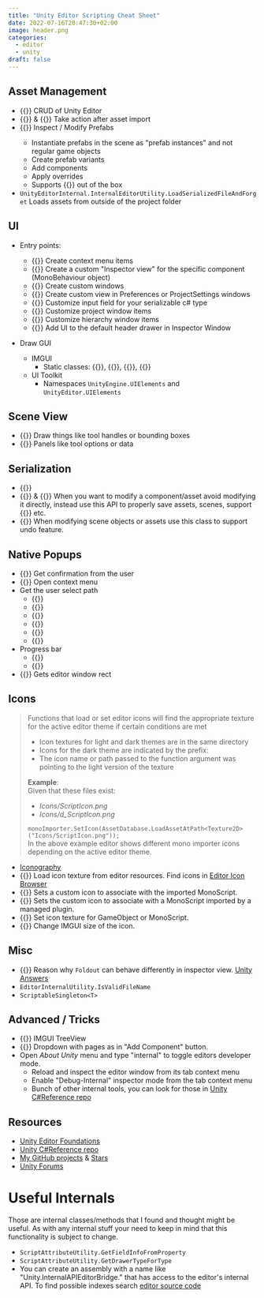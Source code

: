 ```yaml
---
title: "Unity Editor Scripting Cheat Sheet"
date: 2022-07-16T20:47:30+02:00
image: header.png
categories:
  - editor
  - unity
draft: false
---
```


## Asset Management
- {{<doc AssetDatabase>}} CRUD of Unity Editor
- {{<doc AssetPostprocessor>}} & {{<doc AssetModificationProcessor>}} Take action after asset import
- {{<doc PrefabUtility>}} Inspect / Modify Prefabs
    - Instantiate prefabs in the scene as "prefab instances" and not regular game objects
    - Create prefab variants
    - Add components
    - Apply overrides
    - Supports {{<doc Undo>}} out of the box
- `UnityEditorInternal.InternalEditorUtility.LoadSerializedFileAndForget` Loads assets from outside of the project folder

## UI

- Entry points:
  - {{<doc MenuItem>}} Create context menu items
  - {{<doc Editor>}} Create a custom "Inspector view" for the specific component (MonoBehaviour object)
  - {{<doc EditorWindow>}} Create custom windows
  - {{<doc SettingsProvider>}} Create custom view in Preferences or ProjectSettings windows
  - {{<doc PropertyDrawer>}} Customize input field for your serializable c# type
  - {{<doc EditorApplication-projectWindowItemOnGUI>}} Customize project window items
  - {{<doc EditorApplication-hierarchyWindowItemOnGUI>}} Customize hierarchy window items
  - {{<doc Editor-finishedDefaultHeaderGUI>}} Add UI to the default header drawer in Inspector Window

- Draw GUI
  - IMGUI
    - Static classes: {{<doc GUI>}}, {{<doc GUILayout>}}, {{<doc EditorGUI>}}, {{<doc EditorGUILayout>}}
  - UI Toolkit        
    - Namespaces `UnityEngine.UIElements` and `UnityEditor.UIElements`

## Scene View

- {{<doc Gizmos>}} Draw things like tool handles or bounding boxes
- {{<doc Overlays.Overlay>}} Panels like tool options or data

## Serialization

- {{<doc JsonUtility>}}
- {{<doc SerializedObject>}} & {{<doc SerializedProperty>}} When you want to modify a component/asset avoid modifying it directly, instead use this API to properly save assets, scenes, support {{<doc Undo>}} etc.
- {{<doc Undo>}} When modifying scene objects or assets use this class to support undo feature.

## Native Popups

- {{<doc EditorUtility.DisplayDialog>}} Get confirmation from the user
- {{<doc EditorUtility.DisplayPopupMenu>}} Open context menu
- Get the user select path
  - {{<doc EditorUtility.OpenFilePanel>}}
  - {{<doc EditorUtility.OpenFilePanelWithFilters>}}
  - {{<doc EditorUtility.OpenFolderPanel>}}
  - {{<doc EditorUtility.SaveFilePanel>}}
  - {{<doc EditorUtility.SaveFilePanelInProject>}}
  - {{<doc EditorUtility.SaveFolderPanel>}}
- Progress bar
  - {{<doc EditorUtility.DisplayProgressBar>}}
  - {{<doc EditorUtility.ClearProgressBar>}}
- {{<doc EditorGUIUtility.GetMainWindowPosition>}} Gets editor window rect

## Icons

> Functions that load or set editor icons will find the appropriate texture for the active editor theme if certain conditions are met  
> - Icon textures for light and dark themes are in the same directory
> - Icons for the dark theme are indicated by the prefix:
> - The icon name or path passed to the function argument was pointing to the light version of the texture
>   
> **Example**:  
> Given that these files exist:  
> - _Icons/ScriptIcon.png_
> - _Icons/d_ScriptIcon.png_
> 
> `monoImporter.SetIcon(AssetDatabase.LoadAssetAtPath<Texture2D>("Icons/ScriptIcon.png"));`  
> In the above example editor shows different mono importer icons depending on the active editor theme.

- [Iconography](https://www.foundations.unity.com/fundamentals/iconography)
- {{<doc EditorGUIUtility.IconContent>}} Load icon texture from editor resources. Find icons in [Editor Icon Browser](https://github.com/ErnSur/unity-editor-icons)
- {{<doc MonoImporter.SetIcon>}} Sets a custom icon to associate with the imported MonoScript.
- {{<doc PluginImporter.SetIcon>}} Sets the custom icon to associate with a MonoScript imported by a managed plugin.
- {{<doc EditorGUIUtility.SetIconForObject>}} Set icon texture for GameObject or MonoScript.
- {{<doc EditorGUIUtility.SetIconSize>}} Change IMGUI size of the icon.

## Misc
- {{<doc EditorGUIUtility.hierarchyMode>}} Reason why `Foldout` can behave differently in inspector view. [Unity Answers](https://answers.unity.com/questions/1320999/editorguifoldout-docs-wrong.html)
- `EditorInternalUtility.IsValidFileName`
- `ScriptableSingleton<T>`


## Advanced / Tricks

- {{<doc IMGUI.Controls.TreeView>}} IMGUI TreeView
- {{<doc IMGUI.Controls.AdvancedDropdown>}} Dropdown with pages as in "Add Component" button.
- Open _About Unity_ menu and type "internal" to toggle editors developer mode.
  - Reload and inspect the editor window from its tab context menu
  - Enable "Debug-Internal" inspector mode from the tab context menu
  - Bunch of other internal tools, you can look for those in [Unity C#Reference repo](https://github.com/Unity-Technologies/UnityCsReference)

## Resources

- [Unity Editor Foundations](https://www.foundations.unity.com/)
- [Unity C#Reference repo](https://github.com/Unity-Technologies/UnityCsReference)
- [My GitHub projects](https://github.com/ernsur "https://github.com/ernsur") & [Stars](https://github.com/ErnSur?tab=stars "https://github.com/ErnSur?tab=stars")
- [Unity Forums](https://forum.unity.com/forums/ui-toolkit.178/)

# Useful Internals

Those are internal classes/methods that I found and thought might be useful. As with any internal stuff your need to keep in mind that this functionality is subject to change.

- `ScriptAttributeUtility.GetFieldInfoFromProperty`
- `ScriptAttributeUtility.GetDrawerTypeForType`
- You can create an assembly with a name like "Unity.InternalAPIEditorBridge.<index>" that has access to the editor's internal API. To find possible indexes search [editor source code](https://github.com/Unity-Technologies/UnityCsReference/blob/master/Editor/Mono/AssemblyInfo/AssemblyInfo.cs)